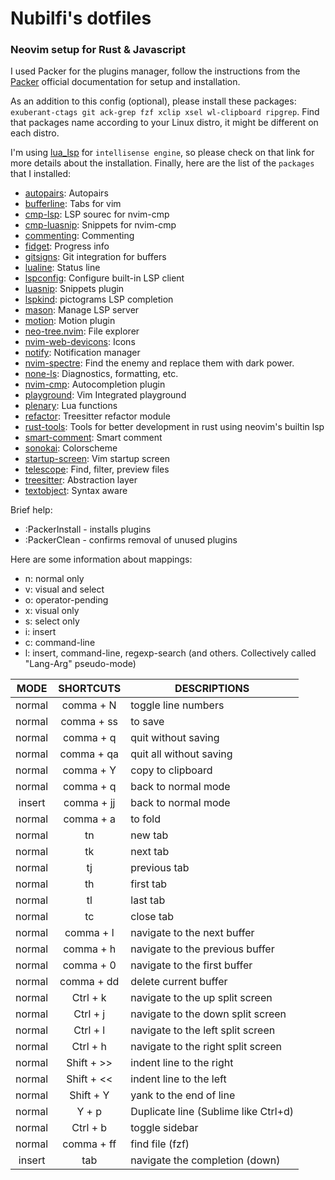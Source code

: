 # Nubilfi's dotfiles

### Neovim setup for Rust & Javascript

I used Packer for the plugins manager, follow the instructions from the [Packer](https://github.com/wbthomason/packer.nvim) official documentation for setup and installation.

As an addition to this config (optional), please install these packages: `exuberant-ctags git ack-grep fzf xclip xsel wl-clipboard ripgrep`. Find that packages name according to your Linux distro, it might be different on each distro.

I'm using [lua_lsp](https://github.com/sumneko/lua-language-server) for `intellisense engine`, so please check on that link for more details about the installation. Finally, here are the list of the `packages` that I installed:

- [autopairs](https://github.com/windwp/nvim-autopairs): Autopairs
- [bufferline](https://github.com/akinsho/bufferline.nvim): Tabs for vim
- [cmp-lsp](https://github.com/hrsh7th/cmp-nvim-lsp): LSP sourec for nvim-cmp
- [cmp-luasnip](https://github.com/saadparwaiz1/cmp_luasnip): Snippets for nvim-cmp
- [commenting](https://github.com/JoosepAlviste/nvim-ts-context-commentstring): Commenting
- [fidget](https://github.com/j-hui/fidget.nvim): Progress info
- [gitsigns](https://github.com/lewis6991/gitsigns.nvim): Git integration for buffers
- [lualine](https://github.com/nvim-lualine/lualine.nvim): Status line
- [lspconfig](https://github.com/neovim/nvim-lspconfig): Configure built-in LSP client
- [luasnip](https://github.com/L3MON4D3/LuaSnip): Snippets plugin
- [lspkind](https://github.com/onsails/lspkind.nvim): pictograms LSP completion
- [mason](https://github.com/williamboman/mason.nvim): Manage LSP server
- [motion](https://github.com/ggandor/lightspeed.nvim): Motion plugin
- [neo-tree.nvim](https://github.com/nvim-neo-tree/neo-tree.nvim): File explorer
- [nvim-web-devicons](https://github.com/nvim-tree/nvim-web-devicons): Icons
- [notify](https://github.com/rcarriga/nvim-notify): Notification manager
- [nvim-spectre](https://github.com/nvim-pack/nvim-spectre):  Find the enemy and replace them with dark power. 
- [none-ls](https://github.com/nvimtools/none-ls.nvim): Diagnostics, formatting, etc.
- [nvim-cmp](https://github.com/hrsh7th/nvim-cmp): Autocompletion plugin
- [playground](https://github.com/nvim-treesitter/playground): Vim Integrated playground
- [plenary](https://github.com/nvim-lua/plenary.nvim): Lua functions
- [refactor](https://github.com/nvim-treesitter/nvim-treesitter-refactor): Treesitter refactor module
- [rust-tools](https://github.com/simrat39/rust-tools.nvim/):  Tools for better development in rust using neovim's builtin lsp 
- [smart-comment](https://github.com/numToStr/Comment.nvim): Smart comment
- [sonokai](https://github.com/sainnhe/sonokai): Colorscheme
- [startup-screen](https://github.com/startup-nvim/startup.nvim): Vim startup screen
- [telescope](https://github.com/nvim-telescope/telescope.nvim): Find, filter, preview files
- [treesitter](https://github.com/nvim-treesitter/nvim-treesitter): Abstraction layer
- [textobject](https://github.com/nvim-treesitter/nvim-treesitter-textobjects): Syntax aware

Brief help:

- :PackerInstall - installs plugins
- :PackerClean - confirms removal of unused plugins

Here are some information about mappings:

- n: normal only
- v: visual and select
- o: operator-pending
- x: visual only
- s: select only
- i: insert
- c: command-line
- l: insert, command-line, regexp-search (and others. Collectively called "Lang-Arg" pseudo-mode)

|  MODE  | SHORTCUTS  | DESCRIPTIONS                         |
| :----: | :--------: | ------------------------------------ |
| normal | comma + N  | toggle line numbers                  |
| normal | comma + ss | to save                              |
| normal | comma + q  | quit without saving                  |
| normal | comma + qa | quit all without saving              |
| normal | comma + Y  | copy to clipboard                    |
| normal | comma + q  | back to normal mode                  |
| insert | comma + jj | back to normal mode                  |
| normal | comma + a  | to fold                              |
| normal |     tn     | new tab                              |
| normal |     tk     | next tab                             |
| normal |     tj     | previous tab                         |
| normal |     th     | first tab                            |
| normal |     tl     | last tab                             |
| normal |     tc     | close tab                            |
| normal | comma + l  | navigate to the next buffer          |
| normal | comma + h  | navigate to the previous buffer      |
| normal | comma + 0  | navigate to the first buffer         |
| normal | comma + dd | delete current buffer                |
| normal |  Ctrl + k  | navigate to the up split screen      |
| normal |  Ctrl + j  | navigate to the down split screen    |
| normal |  Ctrl + l  | navigate to the left split screen    |
| normal |  Ctrl + h  | navigate to the right split screen   |
| normal | Shift + >> | indent line to the right             |
| normal | Shift + << | indent line to the left              |
| normal | Shift + Y  | yank to the end of line              |
| normal |   Y + p    | Duplicate line (Sublime like Ctrl+d) |
| normal |  Ctrl + b  | toggle sidebar                       |
| normal | comma + ff | find file (fzf)                      |
| insert |    tab     | navigate the completion (down)       |
